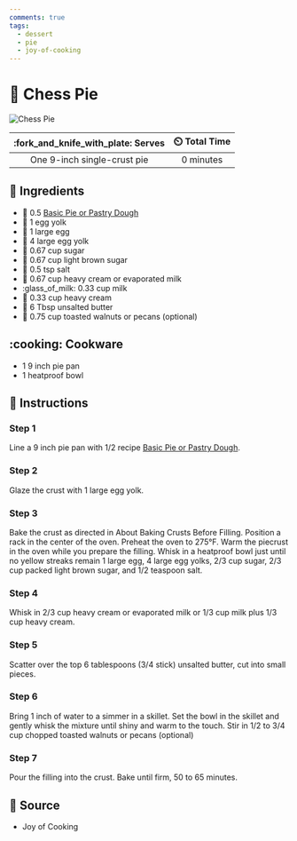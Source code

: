 ```yaml
---
comments: true
tags:
  - dessert
  - pie
  - joy-of-cooking
---
```

# :pie: Chess Pie

![Chess Pie](../../assets/images/chess-pie.jpg)

| :fork_and_knife_with_plate: Serves | :timer_clock: Total Time |
|:----------------------------------:|:-----------------------: |
| One 9-inch single-crust pie | 0 minutes |

## :salt: Ingredients

- :pie: 0.5 [Basic Pie or Pastry Dough][1]
- :egg: 1 egg yolk
- :egg: 1 large egg
- :egg: 4 large egg yolk
- :candy: 0.67 cup sugar
- :maple_leaf: 0.67 cup light brown sugar
- :salt: 0.5 tsp salt
- :icecream: 0.67 cup heavy cream or evaporated milk
- :glass_of_milk: 0.33 cup milk
- :icecream: 0.33 cup heavy cream
- :butter: 6 Tbsp unsalted butter
- :chestnut: 0.75 cup toasted walnuts or pecans (optional)

## :cooking: Cookware

- 1 9 inch pie pan
- 1 heatproof bowl

## :pencil: Instructions

### Step 1

Line a 9 inch pie pan with 1/2 recipe [Basic Pie or Pastry Dough][1].

### Step 2

Glaze the crust with 1 large egg yolk.

### Step 3

Bake the crust as directed in About Baking Crusts Before Filling. Position a rack in the center of the oven. Preheat the
oven to 275°F. Warm the piecrust in the oven while you prepare the filling. Whisk in a heatproof bowl just until no
yellow streaks remain 1 large egg, 4 large egg yolks, 2/3 cup sugar, 2/3 cup packed light brown sugar, and 1/2 teaspoon
salt.

### Step 4

Whisk in 2/3 cup heavy cream or evaporated milk or 1/3 cup milk plus 1/3 cup heavy cream.

### Step 5

Scatter over the top 6 tablespoons (3/4 stick) unsalted butter, cut into small pieces.

### Step 6

Bring 1 inch of water to a simmer in a skillet. Set the bowl in the skillet and gently whisk the mixture until shiny and
warm to the touch. Stir in 1/2 to 3/4 cup chopped toasted walnuts or pecans (optional)

### Step 7

Pour the filling into the crust. Bake until firm, 50 to 65 minutes.

## :link: Source

- Joy of Cooking

[1]: <../../ingredients/pastry-dough/basic-pastry.md>
